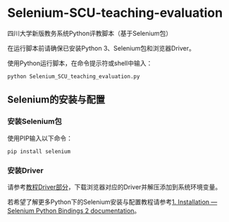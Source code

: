 # Selenium-SCU-teaching-evaluation
四川大学新版教务系统Python评教脚本（基于Selenium包）

在运行脚本前请确保已安装Python 3、Selenium包和浏览器Driver。

使用Python运行脚本，在命令提示符或shell中输入：
```shell
python Selenium_SCU_teaching_evaluation.py
```

## Selenium的安装与配置
### 安装Selenium包
使用PIP输入以下命令：
```shell
pip install selenium
```
### 安装Driver
请参考[教程Driver部分](https://selenium-python.readthedocs.io/installation.html#drivers)，下载浏览器对应的Driver并解压添加到系统环境变量。

若希望了解更多Python下的Selenium安装与配置教程请参考[1. Installation — Selenium Python Bindings 2 documentation](https://selenium-python.readthedocs.io/installation.html)。
